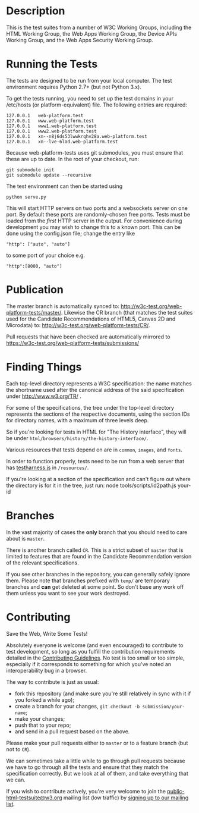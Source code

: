 Description
===========

This is the test suites from a number of W3C Working Groups, including the HTML
Working Group, the Web Apps Working Group, the Device APIs Working Group, and 
the Web Apps Security Working Group.

Running the Tests
=================

The tests are designed to be run from your local computer. The test environment
requires Python 2.7+ (but not Python 3.x).

To get the tests running, you need to set up the test domains in your /etc/hosts
(or platform-equivalent) file. The following entries are required:

```
127.0.0.1	web-platform.test
127.0.0.1	www.web-platform.test
127.0.0.1	www1.web-platform.test
127.0.0.1	www2.web-platform.test
127.0.0.1	xn--n8j6ds53lwwkrqhv28a.web-platform.test
127.0.0.1	xn--lve-6lad.web-platform.test
```

Because web-platform-tests uses git submodules, you must ensure that
these are up to date. In the root of your checkout, run:

```
git submodule init
git submodule update --recursive
```

The test environment can then be started using

```
python serve.py
```

This will start HTTP servers on two ports and a websockets server on
one port. By default these ports are randomly-chosen free ports.
Tests must be loaded from the *first* HTTP server in the output. For
convenience during development you may wish to change this to a known
port. This can be done using the config.json file; change the entry
like

```
"http": ["auto", "auto"]
```

to some port of your choice e.g.

```
"http":[8000, "auto"]
```

Publication
===========

The master branch is automatically synced to: http://w3c-test.org/web-platform-tests/master/.
Likewise the CR branch (that matches the test suites used for the Candidate
Recommendations of HTML5, Canvas 2D and Microdata) to: http://w3c-test.org/web-platform-tests/CR/.

Pull requests that have been checked are automatically mirrored to
https://w3c-test.org/web-platform-tests/submissions/

Finding Things
==============
Each top-level directory represents a W3C specification: the name matches the
shortname used after the canonical address of the said specification under
http://www.w3.org/TR/ .

For some of the specifications, the tree under the top-level directory
represents the sections of the respective documents, using the section IDs for
directory names, with a maximum of three levels deep.

So if you're looking for tests in HTML for "The History interface",
they will be under `html/browsers/history/the-history-interface/`.

Various resources that tests depend on are in `common`, `images`, and `fonts`.

In order to function properly, tests need to be run from a web server that has
[testharness.js](https://github.com/w3c/testharness.js) in `/resources/`.

If you're looking at a section of the specification and can't figure out where
the directory is for it in the tree, just run:
    node tools/scripts/id2path.js your-id

Branches
========

In the vast majority of cases the **only** branch that you should need to care
about is `master`.

There is another branch called `CR`. This is a strict subset of `master` that
is limited to features that are found in the Candidate Recommendation version
of the relevant specifications.

If you see other branches in the repository, you can generally safely ignore 
them. Please note that branches prefixed with `temp/` are temporary branches
and **can** get deleted at some point. So don't base any work off them unless
you want to see your work destroyed.

Contributing
============

Save the Web, Write Some Tests!

Absolutely everyone is welcome (and even encouraged) to contribute to test
development, so long as you fulfill the contribution requirements detailed
in the [Contributing Guidelines][contributing]. No test is too small or too
simple, especially if it corresponds to something for which you've noted an
interoperability bug in a browser.

The way to contribute is just as usual:

* fork this repository (and make sure you're still relatively in sync with it 
  if you forked a while ago);
* create a branch for your changes, `git checkout -b submission/your-name`;
* make your changes;
* push that to your repo;
* and send in a pull request based on the above.

Please make your pull requests either to `master` or to a feature branch
(but not to `CR`).

We can sometimes take a little while to go through pull requests because
we have to go through all the tests and ensure that they match the specification
correctly. But we look at all of them, and take everything that we can.

If you wish to contribute actively, you're very welcome to join the
public-html-testsuite@w3.org mailing list (low traffic) by 
[signing up to our mailing list](mailto:public-html-testsuite-request@w3.org?subject=subscribe).

[contributing]: https://github.com/w3c/web-platform-tests/blob/master/CONTRIBUTING.md
